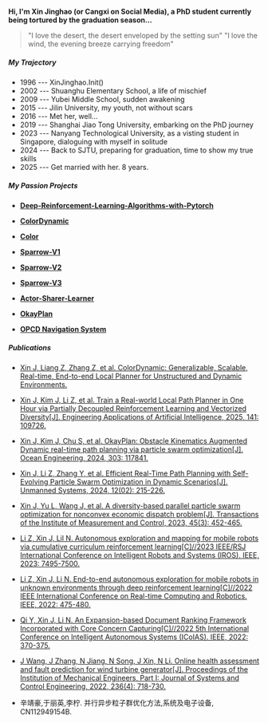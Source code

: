 **Hi, I'm Xin Jinghao (or Cangxi on Social Media), a PhD student currently being tortured by the graduation season...**

> "I love the desert, the desert enveloped by the setting sun"
> "I love the wind, the evening breeze carrying freedom"

##### My Trajectory

- 1996 --- XinJinghao.Init()
- 2002 --- Shuanghu Elementary School, a life of mischief
- 2009 --- Yubei Middle School, sudden awakening
- 2015 --- Jilin University, my youth, not without scars
- 2016 --- Met her, well...
- 2019 --- Shanghai Jiao Tong University, embarking on the PhD journey
- 2023 --- Nanyang Technological University, as a visting student in Singapore, dialoguing with myself in solitude
- 2024 --- Back to SJTU, preparing for graduation, time to show my true skills
- 2025 --- Get married with her. 8 years.

##### My Passion Projects

- **[Deep-Reinforcement-Learning-Algorithms-with-Pytorch](https://github.com/XinJingHao/Deep-Reinforcement-Learning-Algorithms-with-Pytorch)**

- **[ColorDynamic](https://github.com/XinJingHao/ColorDynamic)**

- **[Color](https://github.com/XinJingHao/Color)**

- **[Sparrow-V1](https://github.com/XinJingHao/Sparrow-V1)**

- **[Sparrow-V2](https://github.com/XinJingHao/Sparrow-V2)**

- **[Sparrow-V3](https://github.com/XinJingHao/Sparrow-V3)**

- **[Actor-Sharer-Learner](https://github.com/XinJingHao/Actor-Sharer-Learner)**

- **[OkayPlan](https://github.com/XinJingHao/OkayPlan)**

- **[OPCD Navigation System](https://github.com/XinJingHao/OPCD-Navigation)**


##### Publications

- [Xin J, Liang Z, Zhang Z, et al. ColorDynamic: Generalizable, Scalable, Real-time, End-to-end Local Planner for Unstructured and Dynamic Environments.][10]

- [Xin J, Kim J, Li Z, et al. Train a Real-world Local Path Planner in One Hour via Partially Decoupled Reinforcement Learning and Vectorized Diversity[J]. Engineering Applications of Artificial Intelligence, 2025, 141: 109726.][1] 

- [Xin J, Kim J, Chu S, et al. OkayPlan: Obstacle Kinematics Augmented Dynamic real-time path planning via particle swarm optimization[J]. Ocean Engineering, 2024, 303: 117841.][2]

- [Xin J, Li Z, Zhang Y, et al. Efficient Real-Time Path Planning with Self-Evolving Particle Swarm Optimization in Dynamic Scenarios[J]. Unmanned Systems, 2024, 12(02): 215-226.][3]

- [Xin J, Yu L, Wang J, et al. A diversity-based parallel particle swarm optimization for nonconvex economic dispatch problem[J]. Transactions of the Institute of Measurement and Control, 2023, 45(3): 452-465.][4]

- [Li Z, Xin J, Lil N. Autonomous exploration and mapping for mobile robots via cumulative curriculum reinforcement learning[C]//2023 IEEE/RSJ International Conference on Intelligent Robots and Systems (IROS). IEEE, 2023: 7495-7500.][5]

- [Li Z, Xin J, Li N. End-to-end autonomous exploration for mobile robots in unknown environments through deep reinforcement learning[C]//2022 IEEE International Conference on Real-time Computing and Robotics. IEEE, 2022: 475-480.][6]

- [Qi Y, Xin J, Li N. An Expansion-based Document Ranking Framework Incorporated with Core Concern Capturing[C]//2022 5th International Conference on Intelligent Autonomous Systems (ICoIAS). IEEE, 2022: 370-375.][7]

- [J Wang, J Zhang, N Jiang, N Song, J Xin, N Li. Online health assessment and fault prediction for wind turbine generator[J]. Proceedings of the Institution of Mechanical Engineers, Part I: Journal of Systems and Control Engineering, 2022, 236(4): 718-730.][8]

- 辛靖豪,于丽英,李柠. 并行异步粒子群优化方法,系统及电子设备, CN112949154B.

<!--
- [掘金 AMA：我是前端娱乐圈的老人 & Facebook 实习生 -- 黄玄][19] · 2018
-->

[1]:https://www.sciencedirect.com/science/article/abs/pii/S0952197624018840

[2]:https://www.sciencedirect.com/science/article/abs/pii/S002980182401179X

[3]:https://www.worldscientific.com/doi/abs/10.1142/S230138502441005X

[4]:https://journals.sagepub.com/doi/10.1177/01423312221110999

[5]:https://ieeexplore.ieee.org/abstract/document/10342066

[6]:https://ieeexplore.ieee.org/document/9872253

[7]:https://ieeexplore.ieee.org/document/9931242

[8]:https://journals.sagepub.com/doi/10.1177/09596518211056165

[9]:https://www.douyin.com/user/self?modal_id=7136521899089104164&showTab=post

[10]:https://arxiv.org/abs/2502.19892
